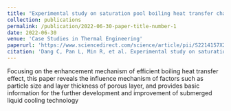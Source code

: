 ```yaml
---
title: "Experimental study on saturation pool boiling heat transfer characteristics of R245fa on the surface covered by sintered copper powder"
collection: publications
permalink: /publication/2022-06-30-paper-title-number-1
date: 2022-06-30
venue: 'Case Studies in Thermal Engineering'
paperurl: 'https://www.sciencedirect.com/science/article/pii/S2214157X22004695'
citation: 'Dang C, Pan L, Min R, et al. Experimental study on saturation pool boiling heat transfer characteristics of R245fa on the surface covered by sintered copper powder[J]. Case Studies in Thermal Engineering, 2022, 37: 102223.'
---
```



Focusing on the enhancement mechanism of efficient boiling heat transfer effect, this paper reveals the influence mechanism of factors such as particle size and layer thickness of porous layer, and provides basic information for the further development and improvement of submerged liquid cooling technology
